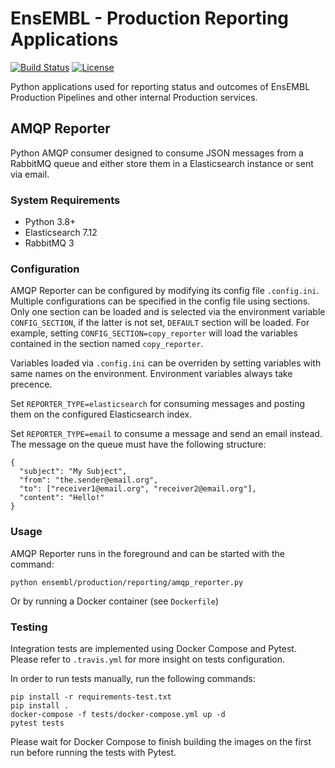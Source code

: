 EnsEMBL - Production Reporting Applications
===========================================

[![Build Status](https://travis-ci.com/Ensembl/ensembl-prodinf-reporting.svg?token=5zKzvNKrmopKSdQGqBxH&branch=main)](https://travis-ci.com/Ensembl/ensembl-prodinf-reporting) [![License](https://img.shields.io/badge/license-Apache--2.0-blue)](https://github.com/Ensembl/ensembl-prodinf-reporting/blob/main/LICENSE)

Python applications used for reporting status and outcomes of EnsEMBL Production
Pipelines and other internal Production services.


AMQP Reporter
-------------

Python AMQP consumer designed to consume JSON messages from a RabbitMQ queue and
either store them in a Elasticsearch instance or sent via email.


### System Requirements

- Python 3.8+
- Elasticsearch 7.12
- RabbitMQ 3


### Configuration

AMQP Reporter can be configured by modifying its config file `.config.ini`.
Multiple configurations can be specified in the config file using sections.
Only one section can be loaded and is selected via the environment variable
`CONFIG_SECTION`, if the latter is not set, `DEFAULT` section will be loaded.
For example, setting `CONFIG_SECTION=copy_reporter` will load the variables
contained in the section named `copy_reporter`.

Variables loaded via `.config.ini` can be overriden by setting variables with
same names on the environment. Environment variables always take precence.

Set `REPORTER_TYPE=elasticsearch` for consuming messages and posting them on the
configured Elasticsearch index.

Set `REPORTER_TYPE=email` to consume a message and send an email instead. The
message on the queue must have the following structure:

```
{
  "subject": "My Subject",
  "from": "the.sender@email.org",
  "to": ["receiver1@email.org", "receiver2@email.org"],
  "content": "Hello!"
}
```


### Usage

AMQP Reporter runs in the foreground and can be started with the command:

```
python ensembl/production/reporting/amqp_reporter.py
```
Or by running a Docker container (see `Dockerfile`)



### Testing

Integration tests are implemented using Docker Compose and Pytest. Please refer
to `.travis.yml` for more insight on tests configuration.

In order to run tests manually, run the following commands:
```
pip install -r requirements-test.txt
pip install .
docker-compose -f tests/docker-compose.yml up -d
pytest tests
```

Please wait for Docker Compose to finish building the images on the first run
before running the tests with Pytest.
